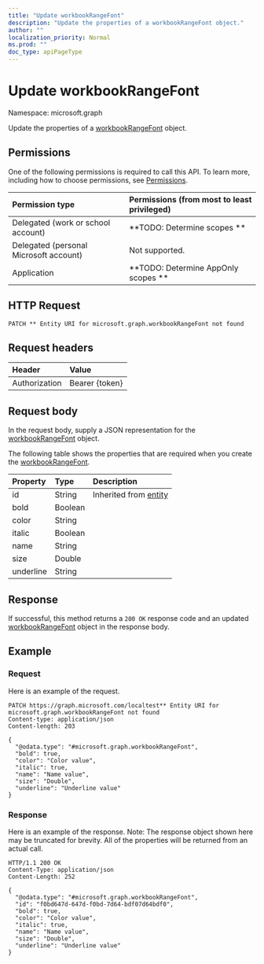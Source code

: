 ```yaml
---
title: "Update workbookRangeFont"
description: "Update the properties of a workbookRangeFont object."
author: ""
localization_priority: Normal
ms.prod: ""
doc_type: apiPageType
---
```


# Update workbookRangeFont

Namespace: microsoft.graph

Update the properties of a [workbookRangeFont](../resources/workbookrangefont.md) object.

## Permissions
One of the following permissions is required to call this API. To learn more, including how to choose permissions, see [Permissions](/concepts/permissions-reference.md).

|Permission type|Permissions (from most to least privileged)|
|:---|:---|
|Delegated (work or school account)|**TODO: Determine scopes **|
|Delegated (personal Microsoft account)|Not supported.|
|Application|**TODO: Determine AppOnly scopes **|

## HTTP Request
<!-- {
  "blockType": "ignored"
}
-->
``` http
PATCH ** Entity URI for microsoft.graph.workbookRangeFont not found
```

## Request headers
|Header|Value|
|:---|:---|
|Authorization|Bearer {token}|

## Request body
In the request body, supply a JSON representation for the [workbookRangeFont](../resources/workbookrangefont.md) object.

The following table shows the properties that are required when you create the [workbookRangeFont](../resources/workbookrangefont.md).

|Property|Type|Description|
|:---|:---|:---|
|id|String| Inherited from [entity](../resources/entity.md)|
|bold|Boolean||
|color|String||
|italic|Boolean||
|name|String||
|size|Double||
|underline|String||



## Response
If successful, this method returns a `200 OK` response code and an updated [workbookRangeFont](../resources/workbookrangefont.md) object in the response body.

## Example

### Request
Here is an example of the request.
<!-- {
  "blockType": "request",
  "name": "update_workbookrangefont"
}
-->
``` http
PATCH https://graph.microsoft.com/localtest** Entity URI for microsoft.graph.workbookRangeFont not found
Content-type: application/json
Content-length: 203

{
  "@odata.type": "#microsoft.graph.workbookRangeFont",
  "bold": true,
  "color": "Color value",
  "italic": true,
  "name": "Name value",
  "size": "Double",
  "underline": "Underline value"
}
```

### Response
Here is an example of the response. Note: The response object shown here may be truncated for brevity. All of the properties will be returned from an actual call.
<!-- {
  "blockType": "response",
  "truncated": true
}
-->
``` http
HTTP/1.1 200 OK
Content-Type: application/json
Content-Length: 252

{
  "@odata.type": "#microsoft.graph.workbookRangeFont",
  "id": "f0bd647d-647d-f0bd-7d64-bdf07d64bdf0",
  "bold": true,
  "color": "Color value",
  "italic": true,
  "name": "Name value",
  "size": "Double",
  "underline": "Underline value"
}
```

